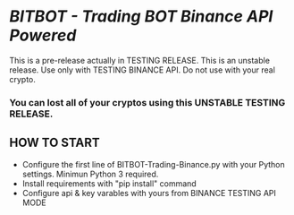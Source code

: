 # ***BITBOT - Trading BOT Binance API Powered***

This is a pre-release actually in TESTING RELEASE. This is an unstable release.
Use only with TESTING BINANCE API. 
Do not use with your real crypto. 

### You can lost all of your cryptos using this **UNSTABLE TESTING RELEASE.**


## HOW TO START
- Configure the first line of BITBOT-Trading-Binance.py with your Python settings. Minimun Python 3 required.
- Install requirements with "pip install" command
- Configure api & key varables with yours from BINANCE TESTING API MODE
